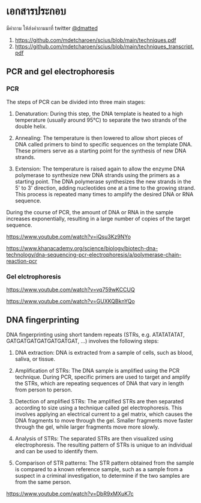 # เอกสารประกอบ

มีคำถาม ให้ส่งคำถามมาที่ twitter [@dmatted](https://twitter.com/dmatted)

1. https://github.com/mdetcharoen/scius/blob/main/techniques.pdf
2. https://github.com/mdetcharoen/scius/blob/main/techniques_transcript.pdf

## PCR and gel electrophoresis
### PCR

The steps of PCR can be divided into three main stages:

1. Denaturation: During this step, the DNA template is heated to a high temperature (usually around 95°C) to separate the two strands of the double helix.

2. Annealing: The temperature is then lowered to allow short pieces of DNA called primers to bind to specific sequences on the template DNA. These primers serve as a starting point for the synthesis of new DNA strands.

3. Extension: The temperature is raised again to allow the enzyme DNA polymerase to synthesize new DNA strands using the primers as a starting point. The DNA polymerase synthesizes the new strands in the 5' to 3' direction, adding nucleotides one at a time to the growing strand. This process is repeated many times to amplify the desired DNA or RNA sequence.

During the course of PCR, the amount of DNA or RNA in the sample increases exponentially, resulting in a large number of copies of the target sequence.

https://www.youtube.com/watch?v=iQsu3Kz9NYo

https://www.khanacademy.org/science/biology/biotech-dna-technology/dna-sequencing-pcr-electrophoresis/a/polymerase-chain-reaction-pcr

### Gel elctrophoresis
https://www.youtube.com/watch?v=vq759wKCCUQ

https://www.youtube.com/watch?v=GUXKQBknYQo

## DNA fingerprinting

DNA fingerprinting using short tandem repeats (STRs, e.g. ATATATATAT, GATGATGATGATGATGATGAT, ...) involves the following steps:

1. DNA extraction: DNA is extracted from a sample of cells, such as blood, saliva, or tissue.

2. Amplification of STRs: The DNA sample is amplified using the PCR technique. During PCR, specific primers are used to target and amplify the STRs, which are repeating sequences of DNA that vary in length from person to person.

3. Detection of amplified STRs: The amplified STRs are then separated according to size using a technique called gel electrophoresis. This involves applying an electrical current to a gel matrix, which causes the DNA fragments to move through the gel. Smaller fragments move faster through the gel, while larger fragments move more slowly.

4. Analysis of STRs: The separated STRs are then visualized using electrophoresis. The resulting pattern of STRs is unique to an individual and can be used to identify them.

5. Comparison of STR patterns: The STR pattern obtained from the sample is compared to a known reference sample, such as a sample from a suspect in a criminal investigation, to determine if the two samples are from the same person.

https://www.youtube.com/watch?v=DbR9xMXuK7c
